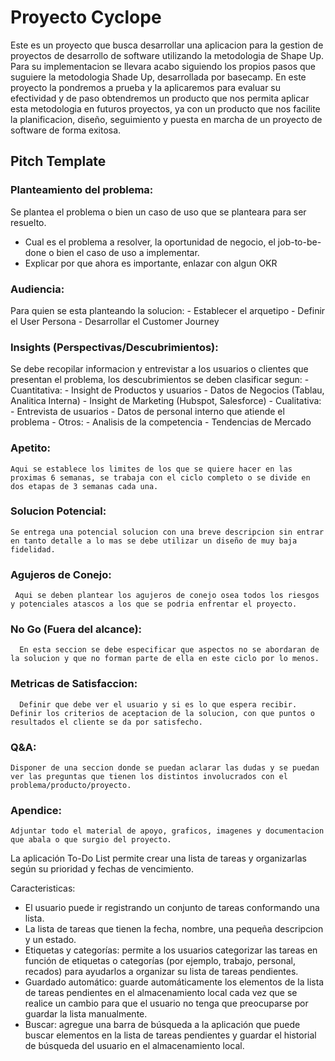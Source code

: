 # Proyecto Cyclope

Este es un proyecto que busca desarrollar una aplicacion para la gestion de proyectos de desarrollo de software utilizando la metodologia de Shape Up. Para su implementacion se llevara acabo siguiendo los propios pasos que suguiere la metodologia Shade Up, desarrollada por basecamp. En este proyecto la pondremos a prueba y la aplicaremos para evaluar su efectividad y de paso obtendremos un producto que nos permita aplicar esta metodologia en futuros proyectos, ya con un producto que nos facilite la planificacion, diseño, seguimiento y puesta en marcha de un proyecto de software de forma exitosa.

## Pitch Template
### Planteamiento del problema: 
  Se plantea el problema o bien un caso de uso que se planteara para ser resuelto.
  
  - Cual es el problema a resolver, la oportunidad de negocio, el job-to-be-done o bien el caso de uso a implementar.
  - Explicar por que ahora es importante, enlazar con algun OKR

### Audiencia:
  Para quien se esta planteando la solucion:
    - Establecer el arquetipo
    - Definir el User Persona
    - Desarrollar el Customer Journey

### Insights (Perspectivas/Descubrimientos):
  Se debe recopilar informacion y entrevistar a los usuarios o clientes que presentan el problema, los descubrimientos se deben clasificar segun:
    - Cuantitativa:
      - Insight de Productos y usuarios
      - Datos de Negocios (Tablau, Analitica Interna)
      - Insight de Marketing (Hubspot, Salesforce)
    - Cualitativa:
      - Entrevista de usuarios
      - Datos de personal interno que atiende el problema
    - Otros:
      - Analisis de la competencia
      - Tendencias de Mercado

  ### Apetito:
    Aqui se establece los limites de los que se quiere hacer en las proximas 6 semanas, se trabaja con el ciclo completo o se divide en dos etapas de 3 semanas cada una.

  ### Solucion Potencial:
    Se entrega una potencial solucion con una breve descripcion sin entrar en tanto detalle a lo mas se debe utilizar un diseño de muy baja fidelidad.

  ### Agujeros de Conejo:
     Aqui se deben plantear los agujeros de conejo osea todos los riesgos y potenciales atascos a los que se podria enfrentar el proyecto.

  ### No Go (Fuera del alcance):
      En esta seccion se debe especificar que aspectos no se abordaran de la solucion y que no forman parte de ella en este ciclo por lo menos.

  ### Metricas de Satisfaccion:
      Definir que debe ver el usuario y si es lo que espera recibir. Definir los criterios de aceptacion de la solucion, con que puntos o resultados el cliente se da por satisfecho.

  ### Q&A:
    Disponer de una seccion donde se puedan aclarar las dudas y se puedan ver las preguntas que tienen los distintos involucrados con el problema/producto/proyecto.

  ### Apendice:
    Adjuntar todo el material de apoyo, graficos, imagenes y documentacion que abala o que surgio del proyecto.




La aplicación To-Do List permite crear una lista de tareas y organizarlas según su prioridad y fechas de vencimiento.

Caracteristicas:
- El usuario puede ir registrando un conjunto de tareas conformando una lista.
- La lista de tareas que tienen la fecha, nombre, una pequeña descripcion y un estado.
- Etiquetas y categorías: permite a los usuarios categorizar las tareas en función de etiquetas o categorías (por ejemplo, trabajo, personal, recados) para ayudarlos a organizar su lista de tareas pendientes.
- Guardado automático: guarde automáticamente los elementos de la lista de tareas pendientes en el almacenamiento local cada vez que se realice un cambio para que el usuario no tenga que preocuparse por guardar la lista manualmente.
- Buscar: agregue una barra de búsqueda a la aplicación que puede buscar elementos en la lista de tareas pendientes y guardar el historial de búsqueda del usuario en el almacenamiento local.
